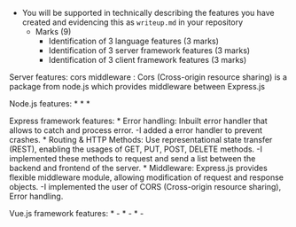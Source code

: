 * You will be supported in technically describing the features you have created and evidencing this as `writeup.md` in your repository
    * Marks (9)
        * Identification of 3 language features (3 marks)
        * Identification of 3 server framework features (3 marks)
        * Identification of 3 client framework features (3 marks)

Server features: cors middleware
              : Cors (Cross-origin resource sharing) is a package from node.js which provides middleware between Express.js

Node.js features:
* 
*
*

Express framework features:
    * Error handling: Inbuilt error handler that allows to catch and process error.
        -I added a error handler to prevent crashes.
    * Routing & HTTP Methods: Use representational state transfer (REST), enabling the usages of GET, PUT, POST, DELETE methods.
        -I implemented these methods to request and send a list between the backend and frontend of the server.
    * Middleware: Express.js provides flexible middleware module, allowing modification of request and response objects.
        -I implemented the user of CORS (Cross-origin resource sharing), Error handling.

Vue.js framework features:
    *
        -
    *
        -
    *
        -

